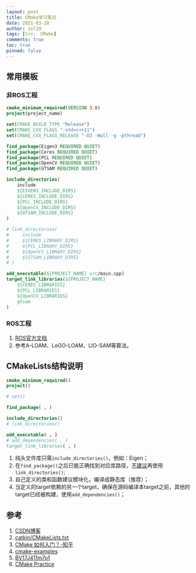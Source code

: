 ```yaml
---
layout: post
title: CMake学习笔记
date: 2021-03-28
author: zxl19
tags: [C++， CMake]
comments: true
toc: true
pinned: false
---
```


## 常用模板

### 非ROS工程

```cmake
cmake_minimum_required(VERSION 3.0)
project(project_name)

set(CMAKE_BUILD_TYPE "Release")
set(CMAKE_CXX_FLAGS "-std=c++11")
set(CMAKE_CXX_FLAGS_RELEASE "-O3 -Wall -g -pthread")

find_package(Eigen3 REQUIRED QUIET)
find_package(Ceres REQUIRED QUIET)
find_package(PCL REQUIRED QUIET)
find_package(OpenCV REQUIRED QUIET)
find_package(GTSAM REQUIRED QUIET)

include_directories(
    include
    ${EIGEN3_INCLUDE_DIRS}
    ${CERES_INCLUDE_DIRS}
    ${PCL_INCLUDE_DIRS}
    ${OpenCV_INCLUDE_DIRS}
    ${GTSAM_INCLUDE_DIRS}
)

# link_directories(
#     include
#     ${CERES_LIBRARY_DIRS}
#     ${PCL_LIBRARY_DIRS}
#     ${OpenCV_LIBRARY_DIRS}
#     ${GTSAM_LIBRARY_DIRS}
# )

add_executable(${PROJECT_NAME} src/main.cpp)
target_link_libraries(${PROJECT_NAME}
    ${CERES_LIBRARIES}
    ${PCL_LIBRARIES}
    ${OpenCV_LIBRARIES}
    gtsam
)
```

### ROS工程

1. [ROS官方文档](http://wiki.ros.org/catkin/CMakeLists.txt)
2. 参考A-LOAM、LeGO-LOAM、LIO-SAM等算法。

## CMakeLists结构说明

```cmake
cmake_minimum_required()
project()

# set()

find_package( , )

include_directories()
# link_directories()

add_executable( , )
# add_dependencies( , )
target_link_libraries( , )
```

1. 纯头文件库只需`include_directories()`，例如：Eigen；
2. 在`find_package()`之后已能正确找到对应库路径，[不建议](http://wiki.ros.org/catkin/CMakeLists.txt)再使用`link_directories()`;
3. 自己定义的类和函数建议模块化，编译成静态库（推荐）；
4. 当定义的target依赖的另一个target，确保在源码编译本target之前，其他的target已经被构建，使用`add_dependencies()`；

## 参考

1. [CSDN博客](https://blog.csdn.net/sinat_28752257/article/details/82758546)
2. [catkin/CMakeLists.txt](http://wiki.ros.org/catkin/CMakeLists.txt)
3. [CMake 如何入门？-知乎](https://www.zhihu.com/question/58949190)
4. [cmake-examples](https://github.com/ttroy50/cmake-examples)
5. [BV17J411m7o1](https://www.bilibili.com/video/BV17J411m7o1)
6. [CMake Practice](http://file.ncnynl.com/ros/CMake%20Practice.pdf)
